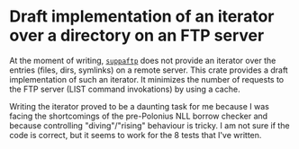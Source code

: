 # Draft implementation of an iterator over a directory on an FTP server

At the moment of writing, [`suppaftp`] does not provide an iterator over the entries (files, dirs, symlinks) on a remote server. This crate provides a draft implementation of such an iterator. It minimizes the number of requests to the FTP server (LIST command invokations) by using a cache.

Writing the iterator proved to be a daunting task for me because I was facing the shortcomings of the pre-Polonius NLL borrow checker and because controlling "diving"/"rising" behaviour is tricky. I am not sure if the code is correct, but it seems to work for the 8 tests that I've written.

[`suppaftp`]: https://crates.io/crates/suppaftp/5.2.0
